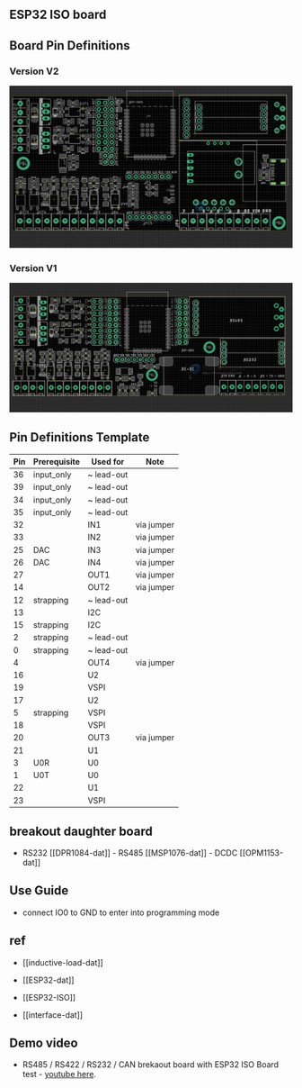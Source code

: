 ## ESP32 ISO board

## Board Pin Definitions

### Version V2

![](2023-10-20-16-11-07.png)

### Version V1

![](2023-09-26-15-08-07.png)

## Pin Definitions Template

| Pin | Prerequisite | Used for   | Note       |
| --- | ------------ | ---------- | ---------- |
| 36  | input_only   | ~ lead-out |            |
| 39  | input_only   | ~ lead-out |            |
| 34  | input_only   | ~ lead-out |            |
| 35  | input_only   | ~ lead-out |            |
| 32  |              | IN1        | via jumper |
| 33  |              | IN2        | via jumper |
| 25  | DAC          | IN3        | via jumper |
| 26  | DAC          | IN4        | via jumper |
| 27  |              | OUT1       | via jumper |
| 14  |              | OUT2       | via jumper |
| 12  | strapping    | ~ lead-out |            |
| 13  |              | I2C        |            |
| 15  | strapping    | I2C        |            |
| 2   | strapping    | ~ lead-out |            |
| 0   | strapping    | ~ lead-out |            |
| 4   |              | OUT4       | via jumper |
| 16  |              | U2         |            |
| 19  |              | VSPI       |            |
| 17  |              | U2         |            |
| 5   | strapping    | VSPI       |            |
| 18  |              | VSPI       |            |
| 20  |              | OUT3       | via jumper |
| 21  |              | U1         |            |
| 3   | U0R          | U0         |            |
| 1   | U0T          | U0         |            |
| 22  |              | U1         |            |
| 23  |              | VSPI       |            |

## breakout daughter board

- RS232 [[DPR1084-dat]] - RS485 [[MSP1076-dat]] - DCDC [[OPM1153-dat]]

## Use Guide

- connect IO0 to GND to enter into programming mode

## ref

- [[inductive-load-dat]]

- [[ESP32-dat]]

- [[ESP32-ISO]]

- [[interface-dat]]

## Demo video

- RS485 / RS422 / RS232 / CAN brekaout board with ESP32 ISO Board test - [youtube here](https://www.youtube.com/watch?v=ea_zn8Yjx-0&t=3s&ab_channel=Electrodragon).
